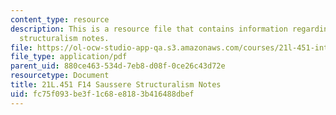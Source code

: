 ```yaml
---
content_type: resource
description: This is a resource file that contains information regarding saussere
  structuralism notes.
file: https://ol-ocw-studio-app-qa.s3.amazonaws.com/courses/21l-451-introduction-to-literary-theory-fall-2014/fc75f093be3f1c68e8183b416488dbef_MIT21L_451F14_Notes_4.pdf
file_type: application/pdf
parent_uid: 880ce463-534d-7eb8-d08f-0ce26c43d72e
resourcetype: Document
title: 21L.451 F14 Saussere Structuralism Notes
uid: fc75f093-be3f-1c68-e818-3b416488dbef
---
```

